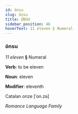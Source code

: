 ```yaml
---
id: önsu
slug: önsu
title: ÖNSU
sidebar_position: 46
hoverText: 11 eleven § Numeral
---
```


### önsu

*11 eleven* **§** Numeral

**Verb**: to be eleven

**Noun**: eleven

**Modifier**: eleventh

Catalan onze [ˈon.zə]

*Romance Language Family*